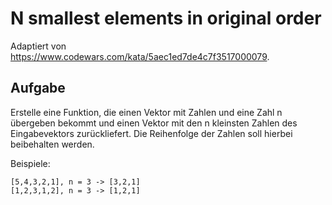 # N smallest elements in original order

Adaptiert von https://www.codewars.com/kata/5aec1ed7de4c7f3517000079.

## Aufgabe

Erstelle eine Funktion, die einen Vektor mit Zahlen und eine Zahl n übergeben bekommt
und einen Vektor mit den n kleinsten Zahlen des Eingabevektors zurückliefert. Die
Reihenfolge der Zahlen soll hierbei beibehalten werden.

Beispiele:
```
[5,4,3,2,1], n = 3 -> [3,2,1]
[1,2,3,1,2], n = 3 -> [1,2,1]
```